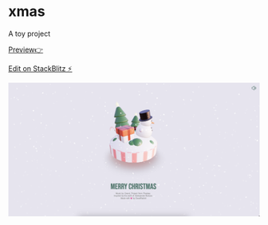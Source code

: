 # xmas

A toy project 

[Preview👉](https://xmas-2022.deadrabbit.online/)

[Edit on StackBlitz ⚡️](https://stackblitz.com/edit/vitejs-vite-mthyg2)

![xmas](xmas.png)

